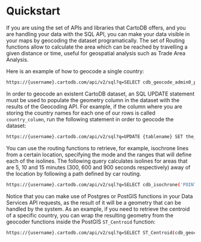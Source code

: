 # Quickstart

If you are using the set of APIs and libraries that CartoDB offers, and you are handling your data with the SQL API, you can make your data visible in your maps by geocoding the dataset programatically. The set of Routing functions allow to calculate the area which can be reached by travelling a given distance or time, useful for geospatial analysis such as Trade Area Analysis.

Here is an example of how to geocode a single country:

```bash
https://{username}.cartodb.com/api/v2/sql?q=SELECT cdb_geocode_admin0_polygon('USA')&api_key={Your API key}
```

In order to geocode an existent CartoDB dataset, an SQL UPDATE statement must be used to populate the geometry column in the dataset with the results of the Geocoding API. For example, if the column where you are storing the country names for each one of our rows is called `country_column`, run the following statement in order to geocode the dataset:

```bash
https://{username}.cartodb.com/api/v2/sql?q=UPDATE {tablename} SET the_geom = cdb_geocode_admin0_polygon({country_column})&api_key={Your API key}
```
You can use the routing functions to retrieve, for example, isochrone lines from a certain location, specifying the mode and the ranges that will define each of the isolines. The following query calculates isolines for areas that are 5, 10 and 15 minutes (300, 600 and 900 seconds respectively) away of the location by following a path defined by car routing.

```bash
https://{username}.cartodb.com/api/v2/sql?q=SELECT cdb_isochrone('POINT(-3.70568 40.42028)'::geometry, 'car', ARRAY[300,600,900]::integer[])&api_key={Your API key}
```

Notice that you can make use of Postgres or PostGIS functions in your Data Services API requests, as the result of it will be a geometry that can be handled by the system. As an example, if you need to retrieve the centroid of a specific country, you can wrap the resulting geometry from the geocoder functions inside the PostGIS `ST_Centroid` function:

```bash
https://{username}.cartodb.com/api/v2/sql?q=SELECT ST_Centroid(cdb_geocode_admin0_polygon('USA'))&api_key={Your API key}
```
